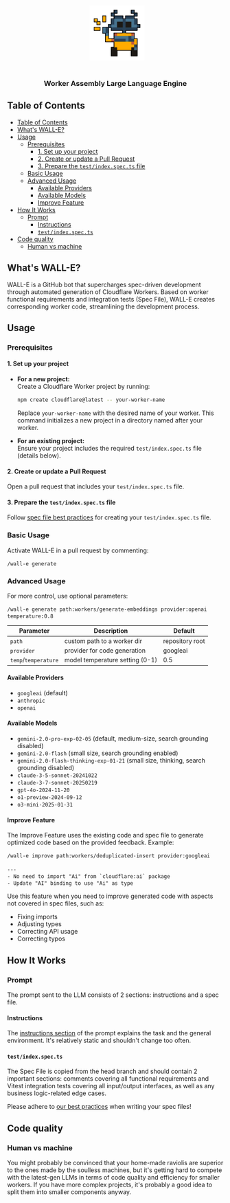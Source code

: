 <div align="center">
  <img src="./misc/readme/wall-e.png" height="128px" width="128px" />
</div>

<div align="center">
  <h3>Worker Assembly Large Language Engine</h3>
</div>

## Table of Contents

- [Table of Contents](#table-of-contents)
- [What's WALL-E?](#whats-wall-e)
- [Usage](#usage)
  - [Prerequisites](#prerequisites)
    - [1. Set up your project](#1-set-up-your-project)
    - [2. Create or update a Pull Request](#2-create-or-update-a-pull-request)
    - [3. Prepare the `test/index.spec.ts` file](#3-prepare-the-testindexspects-file)
  - [Basic Usage](#basic-usage)
  - [Advanced Usage](#advanced-usage)
    - [Available Providers](#available-providers)
    - [Available Models](#available-models)
    - [Improve Feature](#improve-feature)
- [How It Works](#how-it-works)
  - [Prompt](#prompt)
    - [Instructions](#instructions)
    - [`test/index.spec.ts`](#testindexspects)
- [Code quality](#code-quality)
  - [Human vs machine](#human-vs-machine)

## What's WALL-E?

WALL-E is a GitHub bot that supercharges spec-driven development through automated generation of Cloudflare Workers. Based on worker functional requirements and integration tests (Spec File), WALL-E creates corresponding worker code, streamlining the development process.

## Usage
### Prerequisites

#### 1. Set up your project
- **For a new project:**  
  Create a Cloudflare Worker project by running:
  ```sh
  npm create cloudflare@latest -- your-worker-name
  ```
  Replace `your-worker-name` with the desired name of your worker. This command initializes a new project in a directory named after your worker.

- **For an existing project:**  
  Ensure your project includes the required `test/index.spec.ts` file (details below).

#### 2. Create or update a Pull Request

Open a pull request that includes your `test/index.spec.ts` file.

#### 3. Prepare the `test/index.spec.ts` file

Follow [spec file best practices](wiki/spec_file_best_practices.md/) for creating your `test/index.spec.ts` file.

### Basic Usage

Activate WALL-E in a pull request by commenting:

```
/wall-e generate
```

### Advanced Usage

For more control, use optional parameters:

```
/wall-e generate path:workers/generate-embeddings provider:openai temperature:0.8
```

| Parameter            | Description                     | Default         |
| -------------------- | ------------------------------- | --------------- |
| `path`               | custom path to a worker dir     | repository root |
| `provider`           | provider for code generation    | googleai        |
| `temp`/`temperature` | model temperature setting (0-1) | 0.5             |

#### Available Providers

- `googleai` (default)
- `anthropic`
- `openai`

#### Available Models

- `gemini-2.0-pro-exp-02-05` (default, medium-size, search grounding disabled)
- `gemini-2.0-flash` (small size, search grounding enabled)
- `gemini-2.0-flash-thinking-exp-01-21` (small size, thinking, search grounding disabled)
- `claude-3-5-sonnet-20241022`
- `claude-3-7-sonnet-20250219`
- `gpt-4o-2024-11-20`
- `o1-preview-2024-09-12`
- `o3-mini-2025-01-31`

#### Improve Feature

The Improve Feature uses the existing code and spec file to generate optimized code based on the provided feedback. Example:

```
/wall-e improve path:workers/deduplicated-insert provider:googleai

---
- No need to import "Ai" from `cloudflare:ai` package
- Update "AI" binding to use "Ai" as type
```

Use this feature when you need to improve generated code with aspects not covered in spec files, such as:

- Fixing imports
- Adjusting types
- Correcting API usage
- Correcting typos

## How It Works
### Prompt

The prompt sent to the LLM consists of 2 sections: instructions and a spec file.

#### Instructions

The [instructions section](src/prompt/markdown/generate_worker.md) of the prompt explains the task and the general environment. It's relatively static and shouldn't change too often.

#### `test/index.spec.ts`

The Spec File is copied from the head branch and should contain 2 important sections: comments covering all functional requirements and Vitest integration tests covering all input/output interfaces, as well as any business logic-related edge cases.

Please adhere to [our best practices](wiki/spec_file_best_practices.md) when writing your spec files!

## Code quality
### Human vs machine

You might probably be convinced that your home-made raviolis are superior to the ones made by the soulless machines, but it's getting hard to compete with the latest-gen LLMs in terms of code quality and efficiency for smaller workers. If you have more complex projects, it's probably a good idea to split them into smaller components anyway.

